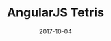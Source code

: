 ---
layout: site
title: "AngularJS Tetris"
date: 2017-10-04
categories: [community]
version: 1.6.4
major: 1
minor: 6
patch: 4
slug: angularjs-tetris
link: http://angulartetris20170918013407.azurewebsites.net/AngularJS-App/
submitter: lpolepeddi
permalink: /sites/:slug
---